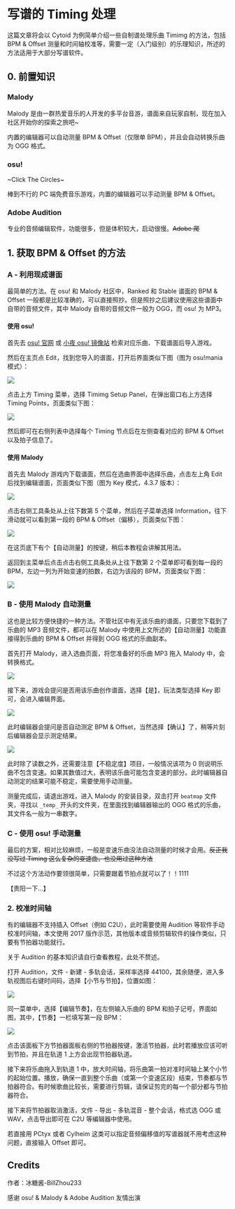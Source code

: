 # 写谱的 Timing 处理

这篇文章将会以 Cytoid 为例简单介绍一些自制谱处理乐曲 Timimg 的方法，包括 BPM & Offset 测量和时间轴校准等，需要一定（入门级别）的乐理知识，所述的方法适用于大部分写谱软件。

## 0. 前置知识

### Malody

Malody 是由一群热爱音乐的人开发的多平台音游，谱面来自玩家自制，现在加入社区开始你的探索之旅吧~

内置的编辑器可以自动测量 BPM & Offset（仅限单 BPM），并且会自动转换乐曲为 OGG 格式。

### osu!

~Click The Circles~

棒到不行的 PC 端免费音乐游戏，内置的编辑器可以手动测量 BPM & Offset。

### Adobe Audition

专业的音频编辑软件，功能很多，但是体积较大，启动很慢。~~Adobe 爬~~

## 1. 获取 BPM & Offset 的方法

### A - 利用现成谱面

最简单的方法。在 osu! 和 Malody 社区中，Ranked 和 Stable 谱面的 BPM & Offset 一般都是比较准确的，可以直接照抄。但是照抄之后建议使用这些谱面中自带的音频文件，其中 Malody 自带的音频文件一般为 OGG，而 osu! 为 MP3。

#### 使用 osu!

首先去 [osu! 官网](https://osu.ppy.sh/) 或 [小夜 osu! 镜像站](https://osu.sayobot.cn/) 检索对应乐曲、下载谱面后导入游戏。

然后在主页点 Edit，找到您导入的谱面，打开后界面类似下图（图为 osu!mania 模式）：

![](https://cdn.jsdelivr.net/gh/fujao-time/fujao-time.github.io/res/timing/timing1.png)

点击上方 Timing 菜单，选择 Timimg Setup Panel，在弹出窗口右上方选择 Timing Points，页面类似下图：

![](https://cdn.jsdelivr.net/gh/fujao-time/fujao-time.github.io/res/timing/timing2.png)

然后即可在右侧列表中选择每个 Timing 节点后在左侧查看对应的 BPM & Offset 以及拍子信息了。

#### 使用 Malody

首先去 Malody 游戏内下载谱面，然后在选曲界面中选择乐曲，点击左上角 Edit 后找到编辑谱面，页面类似下图（图为 Key 模式，4.3.7 版本）：

![](https://cdn.jsdelivr.net/gh/fujao-time/fujao-time.github.io/res/timing/timing3.png)

点击右侧工具条处从上往下数第 5 个菜单，然后在子菜单选择 Information，往下滑动就可以看到第一段的 BPM & Offset（偏移），页面类似下图：

![](https://cdn.jsdelivr.net/gh/fujao-time/fujao-time.github.io/res/timing/timing4.png)

在这页底下有个【自动测量】的按键，稍后本教程会讲解其用法。

返回到主菜单后点击点击右侧工具条处从上往下数第 2 个菜单即可看到每一段的 BPM，左边一列为开始变速的拍数，右边为该段的 BPM，页面类似下图：

![](https://cdn.jsdelivr.net/gh/fujao-time/fujao-time.github.io/res/timing/timing5.png)

### B - 使用 Malody 自动测量

这也是比较方便快捷的一种方法。不管社区中有无该乐曲的谱面，只要您下载到了乐曲的 MP3 音频文件，都可以在 Malody 中使用上文所述的【自动测量】功能直接得到乐曲的 BPM & Offset 并得到 OGG 格式的乐曲副本。

首先打开 Malody，进入选曲页面，将您准备好的乐曲 MP3 拖入 Malody 中，会转换格式。

![](https://cdn.jsdelivr.net/gh/fujao-time/fujao-time.github.io/res/timing/timing6.png)

接下来，游戏会提问是否用该乐曲创作谱面，选择【是】，玩法类型选择 Key 即可，会进入编辑界面。

![](https://cdn.jsdelivr.net/gh/fujao-time/fujao-time.github.io/res/timing/timing7.png)

此时编辑器会提问是否自动测定 BPM & Offset，当然选择【确认】了，稍等片刻后编辑器会显示测定结果。

![](https://cdn.jsdelivr.net/gh/fujao-time/fujao-time.github.io/res/timing/timing8.png)

此时除了读数之外，还需要注意【不稳定度】项目，一般情况该项为 0 则说明乐曲不包含变速。如果其数值过大，表明该乐曲可能包含变速的部分。此时编辑器自动测定的结果可能不稳定，需要使用手动测量。

测量完成后，请退出游戏，进入 Malody 的安装目录，双击打开 `beatmap` 文件夹，寻找以 `_temp_` 开头的文件夹，在里面找到编辑器输出的 OGG 格式的乐曲，其文件名一般为一串数字。

### C - 使用 osu! 手动测量

最后的方案，相对比较麻烦，一般是变速乐曲没法自动测量的时候才会用。~~反正我没写过 Timing 这么复杂的变速曲，也没用过这种方法~~

不过这个方法动作要领很简单，只需要跟着节拍点就可以了！！1111

【贵阳一下...】

### 2. 校准时间轴

有的编辑器不支持插入 Offset（例如 C2U），此时需要使用 Audition 等软件手动校准时间轴，本文使用 2017 版作示范，其他版本或音频剪辑软件的操作类似，只要有节拍器功能就行。

关于 Audition 的基本知识请自行查看教程，此处不赘述。

打开 Audition，文件 - 新建 - 多轨会话，采样率选择 44100，其余随便，进入多轨视图后右键时间码，选择【小节与节拍】，位置如图：

![](https://cdn.jsdelivr.net/gh/fujao-time/fujao-time.github.io/res/timing/timing9.png)

同一菜单中，选择【编辑节奏】，在左侧输入乐曲的 BPM 和拍子记号，界面如图，其中，【节奏】一栏填写第一段 BPM：

![](https://cdn.jsdelivr.net/gh/fujao-time/fujao-time.github.io/res/timing/timing10.png)

点击该面板下方节拍器面板右侧的节拍器按键，激活节拍器，此时若播放应该可听到节拍，并且在轨道 1 上方会出现节拍器轨道。

接下来将乐曲拖入到轨道 1 中，放大时间轴，将乐曲第一拍对准时间轴上某个小节的起始位置。播放，确保一直到整个乐曲（或第一个变速区段）结束，节奏都与节拍器符合。有时候歌曲比较长，需要进行剪辑，请保证剪完的每一个部分都与节拍器符合。

接下来将节拍器取消激活，文件 - 导出 - 多轨混音 - 整个会话，格式选 OGG 或 WAV，点击导出即可在 C2U 等编辑器中使用。

若直接用 PCtyx 或者 Cylheim 这类可以指定音频偏移值的写谱器就不用考虑这种问题，直接输入 Offset 即可。

## Credits

作者：冰糖酱-BillZhou233

感谢 osu! & Malody & Adobe Audition 友情出演